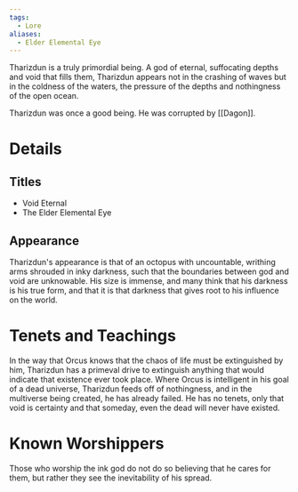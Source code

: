 ```yaml
---
tags:
  - Lore
aliases:
  - Elder Elemental Eye
---
```

Tharizdun is a truly primordial being. A god of eternal, suffocating depths and void that fills them, Tharizdun appears not in the crashing of waves but in the coldness of the waters, the pressure of the depths and nothingness of the open ocean.

Tharizdun was once a good being. He was corrupted by [[Dagon]].
# Details
## Titles
- Void Eternal
- The Elder Elemental Eye
## Appearance
Tharizdun's appearance is that of an octopus with uncountable, writhing arms shrouded in inky darkness, such that the boundaries between god and void are unknowable. His size is immense, and many think that his darkness is his true form, and that it is that darkness that gives root to his influence on the world.
# Tenets and Teachings
In the way that Orcus knows that the chaos of life must be extinguished by him, Tharizdun has a primeval drive to extinguish anything that would indicate that existence ever took place. Where Orcus is intelligent in his goal of a dead universe, Tharizdun feeds off of nothingness, and in the multiverse being created, he has already failed. He has no tenets, only that void is certainty and that someday, even the dead will never have existed.
# Known Worshippers
Those who worship the ink god do not do so believing that he cares for them, but rather they see the inevitability of his spread. 
